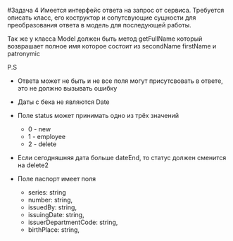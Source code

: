 #Задача 4
Имеется интерфейс ответа на запрос от сервиса.
Требуется описать класс, его коструктор и сопутсвующие сущности 
для преобразования ответа в модель для последующей работы.

Так же у класса Model должен быть метод getFullName который возврашает полное имя
которое состоит из secondName firstName и patronymic

P.S
* Ответа может не быть и не все поля могут присутсвовать в ответе, это не должно вызывать ошибку

* Даты с бека не являются Date

* Поле status может принимать одно из трёх значений
  * 0 - new
  * 1 - employee
  * 2 - delete

* Если сегодняшняя дата больше dateEnd, то статус должен сменится на delete2
* Поле паспорт имеет поля
  * series: string
  * number: string,
  * issuedBy: string,
  * issuingDate: string,
  * issuerDepartmentCode: string,
  * birthPlace: string,